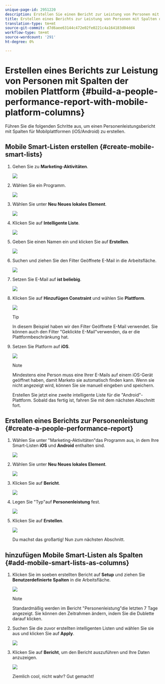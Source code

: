 ```yaml
---
unique-page-id: 2951220
description: Erstellen Sie einen Bericht zur Leistung von Personen mit Spalten der mobilen Plattform - Marketing-Dokumente - Produktdokumentation
title: Erstellen eines Berichts zur Leistung von Personen mit Spalten der mobilen Plattform
translation-type: tm+mt
source-git-commit: d7d6aee63144c472e02fe0221c4a164183d04dd4
workflow-type: tm+mt
source-wordcount: '291'
ht-degree: 0%

---
```



# Erstellen eines Berichts zur Leistung von Personen mit Spalten der mobilen Plattform {#build-a-people-performance-report-with-mobile-platform-columns}

Führen Sie die folgenden Schritte aus, um einen Personenleistungsbericht mit Spalten für Mobilplattformen (iOS/Android) zu erstellen.

## Mobile Smart-Listen erstellen {#create-mobile-smart-lists}

1. Gehen Sie zu **Marketing-Aktivitäten**.

   ![](assets/ma.png)

1. Wählen Sie ein Programm.

   ![](assets/two-1.png)

1. Wählen Sie unter **Neu** **Neues lokales Element**.

   ![](assets/three-1.png)

1. Klicken Sie auf **Intelligente Liste**.

   ![](assets/four-1.png)

1. Geben Sie einen Namen ein und klicken Sie auf **Erstellen**.

   ![](assets/five-1.png)

1. Suchen und ziehen Sie den Filter Geöffnete E-Mail in die Arbeitsfläche.

   ![](assets/six-1.png)

1. Setzen Sie E-Mail auf **ist beliebig**.

   ![](assets/seven.png)

1. Klicken Sie auf **Hinzufügen Constraint** und wählen Sie **Plattform**.

   ![](assets/eight.png)

   >[!TIP]
   >
   >In diesem Beispiel haben wir den Filter Geöffnete E-Mail verwendet. Sie können auch den Filter &quot;Geklickte E-Mail&quot;verwenden, da er die Plattformbeschränkung hat.

1. Setzen Sie Platform auf **iOS**.

   ![](assets/nine.png)

   >[!NOTE]
   >
   >Mindestens eine Person muss eine Ihrer E-Mails auf einem iOS-Gerät geöffnet haben, damit Marketo sie automatisch finden kann. Wenn sie nicht angezeigt wird, können Sie sie manuell eingeben und speichern.

   Erstellen Sie jetzt eine zweite intelligente Liste für die &quot;Android&quot;-Plattform. Sobald das fertig ist, fahren Sie mit dem nächsten Abschnitt fort.

## Erstellen eines Berichts zur Personenleistung {#create-a-people-performance-report}

1. Wählen Sie unter &quot;Marketing-Aktivitäten&quot;das Programm aus, in dem Ihre Smart-Listen **iOS** und **Android** enthalten sind.

   ![](assets/ten.png)

1. Wählen Sie unter **Neu** **Neues lokales Element**.

   ![](assets/eleven.png)

1. Klicken Sie auf **Bericht**.

   ![](assets/twelve.png)

1. Legen Sie &quot;Typ&quot;auf **Personenleistung** fest.

   ![](assets/thirteen.png)

1. Klicken Sie auf **Erstellen**.

   ![](assets/fourteen.png)

   Du machst das großartig! Nun zum nächsten Abschnitt.

## hinzufügen Mobile Smart-Listen als Spalten {#add-mobile-smart-lists-as-columns}

1. Klicken Sie im soeben erstellten Bericht auf **Setup** und ziehen Sie **Benutzerdefinierte Spalten** in die Arbeitsfläche.

   ![](assets/fifteen.png)

   >[!NOTE]
   >
   >Standardmäßig werden im Bericht &quot;Personenleistung&quot;die letzten 7 Tage angezeigt. Sie können den Zeitrahmen ändern, indem Sie die Dublette darauf klicken.

1. Suchen Sie die zuvor erstellten intelligenten Listen und wählen Sie sie aus und klicken Sie auf **Apply**.

   ![](assets/sixteen.png)

1. Klicken Sie auf **Bericht**, um den Bericht auszuführen und Ihre Daten anzuzeigen.

   ![](assets/seventeen.png)

   Ziemlich cool, nicht wahr? Gut gemacht!

